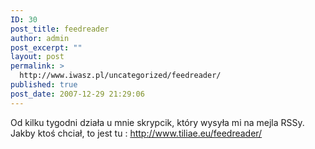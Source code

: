 ```yaml
---
ID: 30
post_title: feedreader
author: admin
post_excerpt: ""
layout: post
permalink: >
  http://www.iwasz.pl/uncategorized/feedreader/
published: true
post_date: 2007-12-29 21:29:06
---
```

Od kilku tygodni działa u mnie skrypcik, który wysyła mi na mejla RSSy. Jakby ktoś chciał, to jest tu : <a href="http://www.tiliae.eu/feedreader/">http://www.tiliae.eu/feedreader/</a>